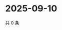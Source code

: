 # 2025-09-10

共 0 条

<!-- BEGIN ZHIHUVIDEO -->
<!-- 最后更新时间 Wed Sep 10 2025 00:14:08 GMT+0800 (China Standard Time) -->

<!-- END ZHIHUVIDEO -->
